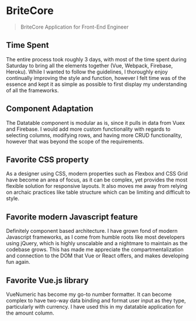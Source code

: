 # BriteCore

> BriteCore Application for Front-End Engineer

## Time Spent

The entire process took roughly 3 days, with most of the time spent during Saturday to bring all the elements together (Vue, Webpack, Firebase, Heroku). While I wanted to follow the guidelines, I thoroughly enjoy continually improving the style and function, however I felt time was of the essence and kept it as simple as possible to first display my understanding of all the frameworks.

## Component Adaptation

The Datatable component is modular as is, since it pulls in data from Vuex and Firebase. I would add more custom functionality with regards to selecting columns, modifying rows, and having more CRUD functionality, however that was beyond the scope of the requirements.

## Favorite CSS property

As a designer using CSS, modern properties such as Flexbox and CSS Grid have become an area of focus, as it can be complex, yet provides the most flexible solution for responsive layouts. It also moves me away from relying on archaic practices like table structure which can be limiting and difficult to style.


## Favorite modern Javascript feature

Definitely component based architecture. I have grown fond of modern Javascript frameworks, as I come from humble roots like most developers using jQuery, which is highly unscalable and a nightmare to maintain as the codebase grows. This has made me appreciate the compartmentalization and connection to the DOM that Vue or React offers, and makes developing fun again.


## Favorite Vue.js library

VueNumeric has become my go-to number formatter. It can become complex to have two-way data binding and format user input as they type, particularly with currency. I have used this in my datatable application for the amount column.